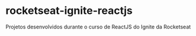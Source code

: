 # rocketseat-ignite-reactjs
Projetos desenvolvidos durante o curso de ReactJS do Ignite da Rocketseat
